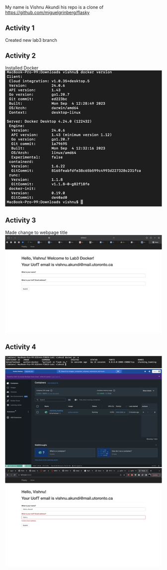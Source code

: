 My name is Vishnu Akundi
his repo is a clone of https://github.com/miguelgrinberg/flasky
## Activity 1
Created new lab3  branch
## Activity 2
Installed Docker
![My Image](Activity2.png "Activity 2")
## Activity 3
Made change to webpage title
![My Image](Activity3.png "Activity 3")
## Activity 4
![My Image](Activity41.png "Activity 41")
![My Image](Activity42.png "Activity 42")
![My Image](Activity43.png "Activity 43")



